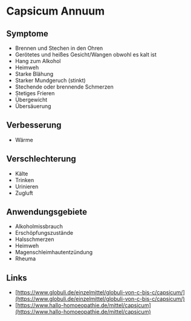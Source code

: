 # Capsicum Annuum

## Symptome

* Brennen und Stechen in den Ohren
* Gerötetes und heißes Gesicht/Wangen obwohl es kalt ist
* Hang zum Alkohol
* Heimweh
* Starke Blähung
* Starker Mundgeruch (stinkt)
* Stechende oder brennende Schmerzen
* Stetiges Frieren
* Übergewicht
* Übersäuerung

## Verbesserung

* Wärme

## Verschlechterung

* Kälte
* Trinken
* Urinieren
* Zugluft

## Anwendungsgebiete

* Alkoholmissbrauch
* Erschöpfungszustände
* Halsschmerzen
* Heimweh
* Magenschleimhautentzündung
* Rheuma

## Links

* [https://www.globuli.de/einzelmittel/globuli-von-c-bis-c/capsicum/](https://www.globuli.de/einzelmittel/globuli-von-c-bis-c/capsicum/)
* [https://www.hallo-homoeopathie.de/mittel/capsicum](https://www.hallo-homoeopathie.de/mittel/capsicum)

